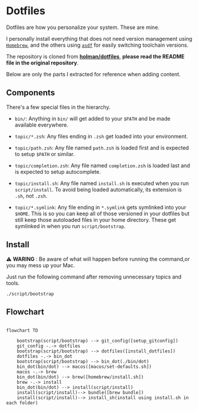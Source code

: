 # Dotfiles

Dotfiles are how you personalize your system. These are mine.

I personally install everything that does not need version management using [`Homebrew`](https://brew.sh), and the others using [`asdf`](https://github.com/asdf-vm/asdf) for easily switching toolchain versions.

The repository is cloned from [**holman/dotfiles**](https://github.com/holman/dotfiles), **please read the README file in the original repository**.

Below are only the parts I extracted for reference when adding content.


## Components

There's a few special files in the hierarchy.

- `bin/`: Anything in `bin/` will get added to your `$PATH` and be made available everywhere.

- `topic/*.zsh`: Any files ending in `.zsh` get loaded into your environment.

- `topic/path.zsh`: Any file named `path.zsh` is loaded first and is expected to setup `$PATH` or similar.

- `topic/completion.zsh`: Any file named `completion.zsh` is loaded last and is expected to setup autocomplete.

- `topic/install.sh`: Any file named `install.sh` is executed when you run `script/install`. To avoid being loaded automatically, its extension is `.sh`, not `.zsh`.

- `topic/*.symlink`: Any file ending in `*.symlink` gets symlinked into your` $HOME`. This is so you can keep all of those versioned in your dotfiles but still keep those autoloaded files in your home directory. These get symlinked in when you run `script/bootstrap`.


## Install

⚠️ **WARING** : Be aware of what will happen before running the command,or you may mess up your Mac.

Just run the following command after removing unnecessary topics and tools.

```shell
./script/bootstrap
```


## Flowchart

```mermaid

flowchart TD

    bootstrap(script/bootstrap) --> git_config([setup_gitconfig])
    git_config -.-> dotfiles
    bootstrap(script/bootstrap) --> dotfiles([install_dotfiles])
    dotfiles -.-> bin_dot
    bootstrap(script/bootstrap) --> bin_dot(./bin/dot)
    bin_dot(bin/dot) --> macos([macos/set-defaults.sh])
    macos -.-> brew
    bin_dot(bin/dot) --> brew([homebrew/install.sh])
    brew -.-> install
    bin_dot(bin/dot) --> install(script/install)
    install(script/install)--> bundle([brew bundle])
    install(script/install)--> install_sh(install using ⁠install.sh in each folder)

```
